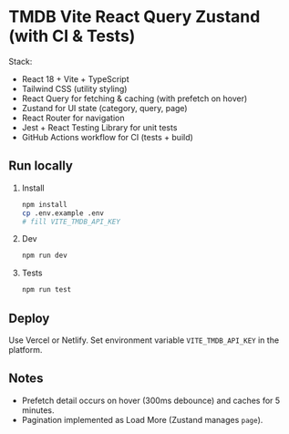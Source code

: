 # TMDB Vite React Query Zustand (with CI & Tests)

Stack:
- React 18 + Vite + TypeScript
- Tailwind CSS (utility styling)
- React Query for fetching & caching (with prefetch on hover)
- Zustand for UI state (category, query, page)
- React Router for navigation
- Jest + React Testing Library for unit tests
- GitHub Actions workflow for CI (tests + build)

## Run locally
1. Install
   ```bash
   npm install
   cp .env.example .env
   # fill VITE_TMDB_API_KEY
   ```
2. Dev
   ```bash
   npm run dev
   ```
3. Tests
   ```bash
   npm run test
   ```

## Deploy
Use Vercel or Netlify. Set environment variable `VITE_TMDB_API_KEY` in the platform.

## Notes
- Prefetch detail occurs on hover (300ms debounce) and caches for 5 minutes.
- Pagination implemented as Load More (Zustand manages `page`).
